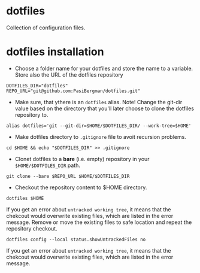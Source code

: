 # dotfiles
Collection of configuration files.

# dotfiles installation

- Choose a folder name for your dotfiles and store the name to a variable. Store also the URL of the dotfiles repository

```shell
DOTFILES_DIR="dotfiles"
REPO_URL="git@github.com:PasiBergman/dotfiles.git"
```

- Make sure, that ythere is an `dotfiles` alias. Note! Change the git-dir value based on the directory that you'll later choose to clone the dotfiles repository to.

```shell
alias dotfiles='git --git-dir=$HOME/$DOTFILES_DIR/ --work-tree=$HOME'
```

- Make  dotfiles directory to `.gitignore` file to avoit recursion problems.

```shell
cd $HOME && echo "$DOTFILES_DIR" >> .gitignore
```

- Clonet dotfiles to a **bare** (i.e. empty) repository in your `$HOME/$DOTFILES_DIR` path.

```shell
git clone --bare $REPO_URL $HOME/$DOTFILES_DIR
```

- Checkout the repository content to $HOME directory.

```shell
dotfiles $HOME
```

If you get an error about `untracked working tree`, it means that the chekcout would overwrite existing files, which are listed in the error message.  Remove or move the existing files to safe location and repeat the repository checkout.

```shell
dotfiles config --local status.showUntrackedFiles no
```

If you get an error about `untracked working tree`, it means that the chekcout would overwrite existing files, which are listed in the error message. 
